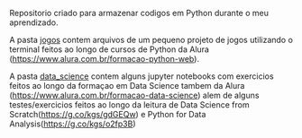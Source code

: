 Repositorio criado para armazenar codigos em Python durante o meu aprendizado.

A pasta [jogos](https://github.com/vitor-mafra/learning_python/tree/master/jogos) contem arquivos de um pequeno projeto de jogos utilizando o terminal feitos ao longo de cursos de Python da Alura (https://www.alura.com.br/formacao-python-web).

A pasta [data_science](https://github.com/vitor-mafra/learning_python/tree/master/data_science) contem alguns jupyter notebooks com exercicios feitos ao longo da formaçao em Data Science tambem da Alura (https://www.alura.com.br/formacao-data-science) alem de alguns testes/exercicios feitos ao longo da leitura de Data Science from Scratch(https://g.co/kgs/gdGEQw) e Python for Data Analysis(https://g.co/kgs/o2fp3B)
